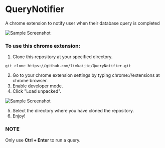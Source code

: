# QueryNotifier
A chrome extension to notify user when their database query is completed

![Sample Screenshot](https://github.com/limkaijie/QueryNotifier/blob/master/screenshots/screenshot1.png)

### To use this chrome extension:
1. Clone this repository at your specified directory.
```
git clone https://github.com/limkaijie/QueryNotifier.git
```
2. Go to your chrome extension settings by typing chrome://extensions at chrome browser.
3. Enable developer mode.
4. Click "Load unpacked".

![Sample Screenshot](https://github.com/limkaijie/QueryNotifier/blob/master/screenshots/screenshot2.png)

5. Select the directory where you have cloned the repository.
6. Enjoy!


### NOTE

Only use **Ctrl + Enter** to run a query.


